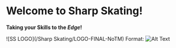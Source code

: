 # Welcome to Sharp Skating!

**Taking your Skills to the _Edge_!**

![SS LOGO](/Sharp Skating/LOGO-FINAL-NoTM)
Format: ![Alt Text](URL)
